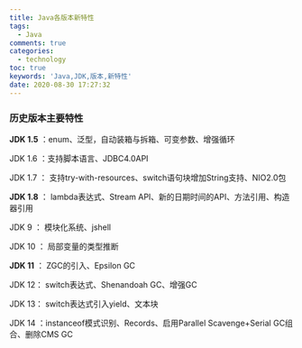 ```yaml
---
title: Java各版本新特性
tags: 
  - Java
comments: true
categories: 
  - technology
toc: true
keywords: 'Java,JDK,版本,新特性'
date: 2020-08-30 17:27:32
---
```



### 历史版本主要特性

**JDK 1.5** ：enum、泛型，自动装箱与拆箱、可变参数、增强循环

JDK 1.6 ：支持脚本语言、JDBC4.0API

JDK 1.7 ： 支持try-with-resources、switch语句块增加String支持、NIO2.0包

**JDK 1.8** ： lambda表达式、Stream API、新的日期时间的API、方法引用、构造器引用

JDK 9 ： 模块化系统、jshell

JDK 10 ： 局部变量的类型推断

**JDK 11** ： ZGC的引入、Epsilon GC

JDK 12： switch表达式、Shenandoah GC、增强GC

JDK 13： switch表达式引入yield、文本块

JDK 14 ：instanceof模式识别、Records、启用Parallel Scavenge+Serial GC组合、删除CMS GC